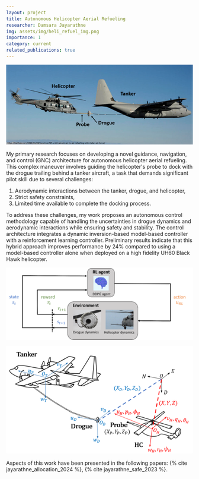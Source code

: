 ```yaml
---
layout: project
title: Autonomous Helicopter Aerial Refueling
researcher: Damsara Jayarathne
img: assets/img/heli_refuel_img.png
importance: 1
category: current
related_publications: true
---
```


![](/assets/img/heli_refuel_img.png)

My primary research focuses on developing a novel guidance, navigation, and control (GNC) architecture for autonomous helicopter aerial refueling. This complex maneuver involves guiding the helicopter's probe to dock with the drogue trailing behind a tanker aircraft, a task that demands significant pilot skill due to several challenges:

1. Aerodynamic interactions between the tanker, drogue, and helicopter,
2. Strict safety constraints,
3. Limited time available to complete the docking process.

To address these challenges, my work proposes an autonomous control methodology capable of handling the uncertainties in drogue dynamics and aerodynamic interactions while ensuring safety and stability. The control architecture integrates a dynamic inversion-based model-based controller with a reinforcement learning controller. Preliminary results indicate that this hybrid approach improves performance by 24% compared to using a model-based controller alone when deployed on a high fidelity UH60 Black Hawk helicopter.

![](/assets/img/heli_refuel_logic.png)

![](/assets/img/heli_refuel_diagram.png)

Aspects of this work have been presented in the following papers: {% cite jayarathne_allocation_2024 %}, {% cite jayarathne_safe_2023 %}.
